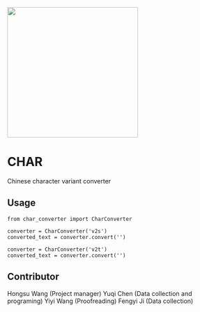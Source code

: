 <img src="https://github.com/yukiyuqichen/CHAR/blob/main/icon/icon.png" width="300" />

# CHAR
 Chinese character variant converter
## Usage
```
from char_converter import CharConverter

converter = CharConverter('v2s')
converted_text = converter.convert('') 

converter = CharConverter('v2t')
converted_text = converter.convert('')
```
## Contributor
Hongsu Wang (Project manager)
Yuqi Chen (Data collection and programing)
Yiyi Wang (Proofreading)
Fengyi Ji (Data collection)

